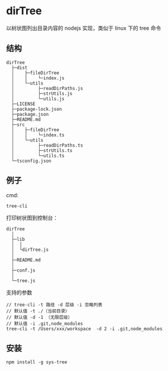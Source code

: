 # dirTree

以树状图列出目录内容的 nodejs 实现，类似于 linux 下的 tree 命令

## 结构

```
dirTree
  ├─dist
  │    ├─fileDirTree
  │    │    └─index.js
  │    └─utils
  │         ├─readDirPaths.js
  │         ├─strUtils.js
  │         └─utils.js
  ├─LICENSE
  ├─package-lock.json
  ├─package.json
  ├─README.md
  ├─src
  │    ├─fileDirTree
  │    │    └─index.ts
  │    └─utils
  │         ├─readDirPaths.ts
  │         ├─strUtils.ts
  │         └─utils.ts
  └─tsconfig.json

```

## 例子

cmd:

```
tree-cli
```

打印树状图到控制台：

```
dirTree
  │
  ├─lib
  │  │
  │  └dirTree.js
  │
  ├─README.md
  │
  ├─conf.js
  │
  └─tree.js
```


支持的参数

```
// tree-cli -t 路径 -d 层级 -i 忽略列表
// 默认值 -t ./（当前目录）
// 默认值 -d -1 （无限层级）
// 默认值 -i .git,node_modules
tree-cli -t /Users/xxx/workspace  -d 2 -i .git,node_modules

```

## 安装

```
npm install -g sys-tree
```

